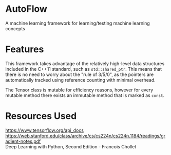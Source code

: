 # AutoFlow
A machine learning framework for learning/testing machine learning concepts

# Features
This framework takes advantage of the relatively high-level data structures included in the C++11 standard, such as ```std::shared_ptr```.
This means that there is no need to worry about the "rule of 3/5/0", as the pointers are automatically tracked using reference counting
with minimal overhead.

The Tensor class is mutable for efficiency reasons, however for every mutable method there exists an immutable method that is marked as ```const```.

# Resources Used
https://www.tensorflow.org/api_docs \
https://web.stanford.edu/class/archive/cs/cs224n/cs224n.1184/readings/gradient-notes.pdf \
Deep Learning with Python, Second Edition - Francois Chollet
